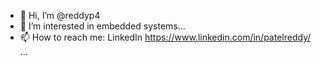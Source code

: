 - 👋 Hi, I’m @reddyp4
- 👀 I’m interested in embedded systems...
- 📫 How to reach me: LinkedIn https://www.linkedin.com/in/patelreddy/ ...

<!---
reddyp4/reddyp4 is a ✨ special ✨ repository because its `README.md` (this file) appears on your GitHub profile.
You can click the Preview link to take a look at your changes.
--->
